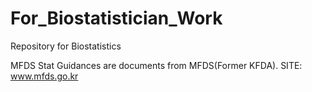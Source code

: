 # For_Biostatistician_Work
Repository for Biostatistics 

MFDS Stat Guidances are documents from MFDS(Former KFDA). SITE: www.mfds.go.kr 
